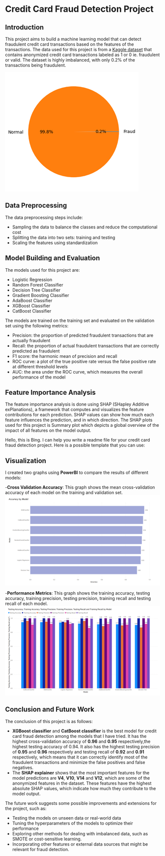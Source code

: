 # Credit Card Fraud Detection Project

## Introduction
This project aims to build a machine learning model that can detect fraudulent credit card transactions based on the features of the transactions. The data used for this project is from a [Kaggle dataset](https://www.kaggle.com/datasets/mlg-ulb/creditcardfraud) that contains anonymized credit card transactions labeled as 1 or 0 ie. fraudulent or valid. The dataset is highly imbalanced, with only 0.2% of the transactions being fraudulent.

<img src="https://github.com/Farah-DeebaJ/CreditCardFraudDetection/blob/main/distribution.png">


## Data Preprocessing
The data preprocessing steps include:

- Sampling the data to balance the classes and reduce the computational cost
- Splitting the data into two sets: training and testing
- Scaling the features using standardization

## Model Building and Evaluation
The models used for this project are:

- Logistic Regression
- Random Forest Classifier
- Decision Tree Classifier
- Gradient Boosting Classifier
- AdaBoost Classifier
- XGBoost Classifier
- CatBoost Classifier

The models are trained on the training set and evaluated on the validation set using the following metrics:

- Precision: the proportion of predicted fraudulent transactions that are actually fraudulent
- Recall: the proportion of actual fraudulent transactions that are correctly predicted as fraudulent
- F1 score: the harmonic mean of precision and recall
- ROC curve: a plot of the true positive rate versus the false positive rate at different threshold levels
- AUC: the area under the ROC curve, which measures the overall performance of the model

## Feature Importance Analysis
The feature importance analysis is done using SHAP (SHapley Additive exPlanations), a framework that computes and visualizes the feature contributions for each prediction. SHAP values can show how much each feature influences the prediction, and in which direction. The SHAP plots used for this project is Summary plot which depicts a global overview of the impact of all features on the model output.

Hello, this is Bing. I can help you write a readme file for your credit card fraud detection project. Here is a possible template that you can use:

## Visualization

I created two graphs using **PowerBI** to compare the results of different models:

-**Cross Validation Accuracy**: This graph shows the mean cross-validation accuracy of each model on the training and validation set.
<img src="https://github.com/Farah-DeebaJ/CreditCardFraudDetection/blob/main/Accuracy.png">


-**Performance Metrics**: This graph shows the training accuracy, testing accuracy, training precision, testing precision, training recall and testing recall of each model.
<img src="https://github.com/Farah-DeebaJ/CreditCardFraudDetection/blob/main/Performance.png">


## Conclusion and Future Work
The conclusion of this project is as follows:
- **XGBoost classifier** and **CatBoost classifier** is the best model for credit card fraud detection among the models that I have tried. It has the highest cross-validation accuracy of **0.96** and **0.95** respectively,the highest testing accuracy of 0.94. It also has the highest testing precision of **0.95** and **0.96** respectively and testing recall of **0.92** and **0.91** respectively, which means that it can correctly identify most of the fraudulent transactions and minimize the false positives and false negatives. 
- The **SHAP explainer** shows that the most important features for the model predictions are **V4**, **V10**, **V14** and **V12**, which are some of the anonymized features in the dataset. These features have the highest absolute SHAP values, which indicate how much they contribute to the model output.

The future work suggests some possible improvements and extensions for the project, such as:
- Testing the models on unseen data or real-world data
- Tuning the hyperparameters of the models to optimize their performance
- Exploring other methods for dealing with imbalanced data, such as SMOTE or cost-sensitive learning.
- Incorporating other features or external data sources that might be relevant for fraud detection.
